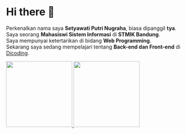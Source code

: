 # Hi there 👋

Perkenalkan nama saya **Setyawati Putri Nugraha**, biasa dipanggil **tya**.\
Saya seorang **Mahasiswi Sistem Informasi** di **STMIK Bandung**.\
Saya mempunyai ketertarikan di bidang **Web Programming**.\
Sekarang saya sedang mempelajari tentang **Back-end dan Front-end** di [Dicoding](https://www.dicoding.com/).

<p align="left">
<a href="https://github.com/tyatiatyaa">
  <img height="180em" src="https://github-readme-stats-eight-theta.vercel.app/api?username=gilangadhan&show_icons=true&theme=algolia&include_all_commits=true&count_private=true"/>
  <img height="180em" src="https://github-readme-stats-eight-theta.vercel.app/api/top-langs/?username=gilangadhan&layout=compact&langs_count=8&theme=algolia"/>
</a>
</p>

<!--
**tyatiatyaa/tyatiatyaa** is a ✨ _special_ ✨ repository because its `README.md` (this file) appears on your GitHub profile.

Here are some ideas to get you started:

- 🔭 I’m currently working on ...
- 🌱 I’m currently learning ...
- 👯 I’m looking to collaborate on ...
- 🤔 I’m looking for help with ...
- 💬 Ask me about ...
- 📫 How to reach me: ...
- 😄 Pronouns: ...
- ⚡ Fun fact: ...
-->
